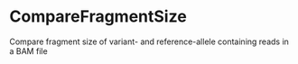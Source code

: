 # CompareFragmentSize
Compare fragment size of variant- and reference-allele containing reads in a BAM file

